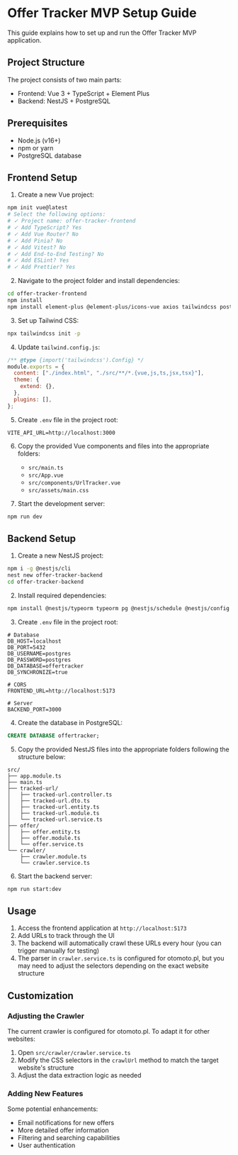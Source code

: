 # Offer Tracker MVP Setup Guide

This guide explains how to set up and run the Offer Tracker MVP application.

## Project Structure

The project consists of two main parts:

- Frontend: Vue 3 + TypeScript + Element Plus
- Backend: NestJS + PostgreSQL

## Prerequisites

- Node.js (v16+)
- npm or yarn
- PostgreSQL database

## Frontend Setup

1. Create a new Vue project:

```bash
npm init vue@latest
# Select the following options:
# ✓ Project name: offer-tracker-frontend
# ✓ Add TypeScript? Yes
# ✓ Add Vue Router? No
# ✓ Add Pinia? No
# ✓ Add Vitest? No
# ✓ Add End-to-End Testing? No
# ✓ Add ESLint? Yes
# ✓ Add Prettier? Yes
```

2. Navigate to the project folder and install dependencies:

```bash
cd offer-tracker-frontend
npm install
npm install element-plus @element-plus/icons-vue axios tailwindcss postcss autoprefixer
```

3. Set up Tailwind CSS:

```bash
npx tailwindcss init -p
```

4. Update `tailwind.config.js`:

```javascript
/** @type {import('tailwindcss').Config} */
module.exports = {
  content: ["./index.html", "./src/**/*.{vue,js,ts,jsx,tsx}"],
  theme: {
    extend: {},
  },
  plugins: [],
};
```

5. Create `.env` file in the project root:

```
VITE_API_URL=http://localhost:3000
```

6. Copy the provided Vue components and files into the appropriate folders:

   - `src/main.ts`
   - `src/App.vue`
   - `src/components/UrlTracker.vue`
   - `src/assets/main.css`

7. Start the development server:

```bash
npm run dev
```

## Backend Setup

1. Create a new NestJS project:

```bash
npm i -g @nestjs/cli
nest new offer-tracker-backend
cd offer-tracker-backend
```

2. Install required dependencies:

```bash
npm install @nestjs/typeorm typeorm pg @nestjs/schedule @nestjs/config class-validator class-transformer cheerio axios
```

3. Create `.env` file in the project root:

```
# Database
DB_HOST=localhost
DB_PORT=5432
DB_USERNAME=postgres
DB_PASSWORD=postgres
DB_DATABASE=offertracker
DB_SYNCHRONIZE=true

# CORS
FRONTEND_URL=http://localhost:5173

# Server
BACKEND_PORT=3000
```

4. Create the database in PostgreSQL:

```sql
CREATE DATABASE offertracker;
```

5. Copy the provided NestJS files into the appropriate folders following the structure below:

```
src/
├── app.module.ts
├── main.ts
├── tracked-url/
│   ├── tracked-url.controller.ts
│   ├── tracked-url.dto.ts
│   ├── tracked-url.entity.ts
│   ├── tracked-url.module.ts
│   └── tracked-url.service.ts
├── offer/
│   ├── offer.entity.ts
│   ├── offer.module.ts
│   └── offer.service.ts
└── crawler/
    ├── crawler.module.ts
    └── crawler.service.ts
```

6. Start the backend server:

```bash
npm run start:dev
```

## Usage

1. Access the frontend application at `http://localhost:5173`
2. Add URLs to track through the UI
3. The backend will automatically crawl these URLs every hour (you can trigger manually for testing)
4. The parser in `crawler.service.ts` is configured for otomoto.pl, but you may need to adjust the selectors depending on the exact website structure

## Customization

### Adjusting the Crawler

The current crawler is configured for otomoto.pl. To adapt it for other websites:

1. Open `src/crawler/crawler.service.ts`
2. Modify the CSS selectors in the `crawlUrl` method to match the target website's structure
3. Adjust the data extraction logic as needed

### Adding New Features

Some potential enhancements:

- Email notifications for new offers
- More detailed offer information
- Filtering and searching capabilities
- User authentication





